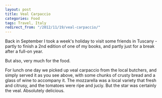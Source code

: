 ```yaml
---
layout: post
title: Veal Carpaccio
categories: Food
tags: Travel, Italy
redirect_from: "/2012/11/19/veal-carpaccio/"
---
```


Back in September I took a week's holiday to visit some friends in Tuscany - partly to finish a 2nd edition of one of my books, and partly just for a break after a full-on year.

But also, very much for the food.

For lunch one day we picked up veal carpaccio from the local butchers, and simply served it as you see above, with some chunks of crusty bread and a glass of wine to accompany it. The mozzarella was a local variety that fresh and citrusy, and the tomatoes were ripe and juciy. But the star was certainly the veal. Absolutely delicious.